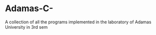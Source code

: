 # Adamas-C-
A collection of all the programs implemented in the laboratory of Adamas University in 3rd sem
